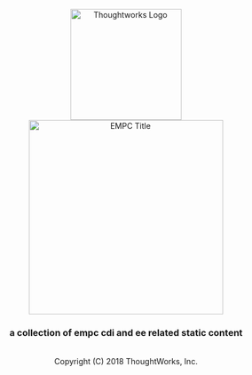 <div align="center">
	<p>
		<img alt="Thoughtworks Logo" src="https://raw.githubusercontent.com/twplatformlabs/static/master/thoughtworks_flamingo_wave.png?sanitize=true" width=200 />
    <br />
		<img alt="EMPC Title" src="https://raw.githubusercontent.com/twplatformlabs/static/master/EMPCPlatformStarterKitsImage.png?sanitize=true" width=350/>
	</p>

  <h3>a collection of empc cdi and ee related static content</h3>
<br />
Copyright (C) 2018 ThoughtWorks, Inc.
